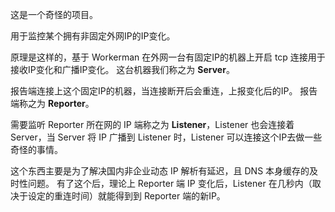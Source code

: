 这是一个奇怪的项目。

用于监控某个拥有非固定外网IP的IP变化。

原理是这样的，基于 Workerman 在外网一台有固定IP的机器上开启 tcp 连接用于接收IP变化和广播IP变化。
这台机器我们称之为 **Server**。

报告端连接上这个固定IP的机器，当连接断开后会重连，上报变化后的IP。
报告端称之为 **Reporter**。

需要监听 Reporter 所在网的 IP 端称之为 **Listener**，Listener 也会连接着 Server，当 Server 将 IP 广播到 Listener 时，Listener 可以连接这个IP去做一些奇怪的事情。

这个东西主要是为了解决国内非企业动态 IP 解析有延迟，且 DNS 本身缓存的及时性问题。
有了这个后，理论上 Reporter 端 IP 变化后，Listener 在几秒内（取决于设定的重连时间）就能得到到 Reporter 端的新IP。